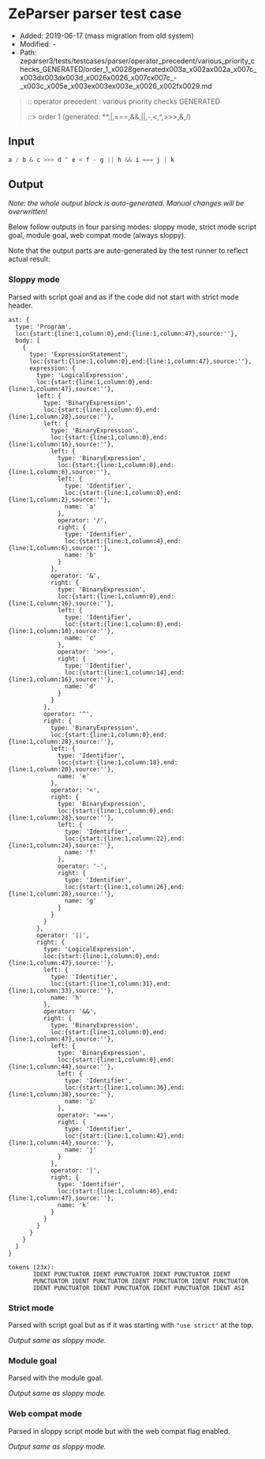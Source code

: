 # ZeParser parser test case

- Added: 2019-06-17 (mass migration from old system)
- Modified: -
- Path: zeparser3/tests/testcases/parser/operator_precedent/various_priority_checks_GENERATED/order_1_x0028generatedx003a_x002ax002a_x007c_x003dx003dx003d_x0026x0026_x007cx007c_-_x003c_x005e_x003ex003ex003e_x0026_x002fx0029.md

> :: operator precedent : various priority checks GENERATED
>
> ::> order 1 (generated: **,|,===,&&,||,-,<,^,>>>,&,/)

## Input

`````js
a / b & c >>> d ^ e < f - g || h && i === j | k
`````

## Output

_Note: the whole output block is auto-generated. Manual changes will be overwritten!_

Below follow outputs in four parsing modes: sloppy mode, strict mode script goal, module goal, web compat mode (always sloppy).

Note that the output parts are auto-generated by the test runner to reflect actual result.

### Sloppy mode

Parsed with script goal and as if the code did not start with strict mode header.

`````
ast: {
  type: 'Program',
  loc:{start:{line:1,column:0},end:{line:1,column:47},source:''},
  body: [
    {
      type: 'ExpressionStatement',
      loc:{start:{line:1,column:0},end:{line:1,column:47},source:''},
      expression: {
        type: 'LogicalExpression',
        loc:{start:{line:1,column:0},end:{line:1,column:47},source:''},
        left: {
          type: 'BinaryExpression',
          loc:{start:{line:1,column:0},end:{line:1,column:28},source:''},
          left: {
            type: 'BinaryExpression',
            loc:{start:{line:1,column:0},end:{line:1,column:16},source:''},
            left: {
              type: 'BinaryExpression',
              loc:{start:{line:1,column:0},end:{line:1,column:6},source:''},
              left: {
                type: 'Identifier',
                loc:{start:{line:1,column:0},end:{line:1,column:2},source:''},
                name: 'a'
              },
              operator: '/',
              right: {
                type: 'Identifier',
                loc:{start:{line:1,column:4},end:{line:1,column:6},source:''},
                name: 'b'
              }
            },
            operator: '&',
            right: {
              type: 'BinaryExpression',
              loc:{start:{line:1,column:0},end:{line:1,column:16},source:''},
              left: {
                type: 'Identifier',
                loc:{start:{line:1,column:8},end:{line:1,column:10},source:''},
                name: 'c'
              },
              operator: '>>>',
              right: {
                type: 'Identifier',
                loc:{start:{line:1,column:14},end:{line:1,column:16},source:''},
                name: 'd'
              }
            }
          },
          operator: '^',
          right: {
            type: 'BinaryExpression',
            loc:{start:{line:1,column:0},end:{line:1,column:28},source:''},
            left: {
              type: 'Identifier',
              loc:{start:{line:1,column:18},end:{line:1,column:20},source:''},
              name: 'e'
            },
            operator: '<',
            right: {
              type: 'BinaryExpression',
              loc:{start:{line:1,column:0},end:{line:1,column:28},source:''},
              left: {
                type: 'Identifier',
                loc:{start:{line:1,column:22},end:{line:1,column:24},source:''},
                name: 'f'
              },
              operator: '-',
              right: {
                type: 'Identifier',
                loc:{start:{line:1,column:26},end:{line:1,column:28},source:''},
                name: 'g'
              }
            }
          }
        },
        operator: '||',
        right: {
          type: 'LogicalExpression',
          loc:{start:{line:1,column:0},end:{line:1,column:47},source:''},
          left: {
            type: 'Identifier',
            loc:{start:{line:1,column:31},end:{line:1,column:33},source:''},
            name: 'h'
          },
          operator: '&&',
          right: {
            type: 'BinaryExpression',
            loc:{start:{line:1,column:0},end:{line:1,column:47},source:''},
            left: {
              type: 'BinaryExpression',
              loc:{start:{line:1,column:0},end:{line:1,column:44},source:''},
              left: {
                type: 'Identifier',
                loc:{start:{line:1,column:36},end:{line:1,column:38},source:''},
                name: 'i'
              },
              operator: '===',
              right: {
                type: 'Identifier',
                loc:{start:{line:1,column:42},end:{line:1,column:44},source:''},
                name: 'j'
              }
            },
            operator: '|',
            right: {
              type: 'Identifier',
              loc:{start:{line:1,column:46},end:{line:1,column:47},source:''},
              name: 'k'
            }
          }
        }
      }
    }
  ]
}

tokens (23x):
       IDENT PUNCTUATOR IDENT PUNCTUATOR IDENT PUNCTUATOR IDENT
       PUNCTUATOR IDENT PUNCTUATOR IDENT PUNCTUATOR IDENT PUNCTUATOR
       IDENT PUNCTUATOR IDENT PUNCTUATOR IDENT PUNCTUATOR IDENT ASI
`````

### Strict mode

Parsed with script goal but as if it was starting with `"use strict"` at the top.

_Output same as sloppy mode._

### Module goal

Parsed with the module goal.

_Output same as sloppy mode._

### Web compat mode

Parsed in sloppy script mode but with the web compat flag enabled.

_Output same as sloppy mode._
